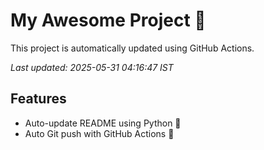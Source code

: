 # My Awesome Project 🚀

This project is automatically updated using GitHub Actions.

_Last updated: 2025-05-31 04:16:47 IST_

## Features
- Auto-update README using Python 🐍
- Auto Git push with GitHub Actions 🤖
